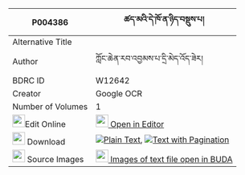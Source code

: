 |P004386|ཚད་མའི་དེ་ཁོ་ན་ཉིད་བསྡུས་པ། 
| --- | --- 
|Alternative Title |
|Author| ཀློང་ཆེན་རབ་འབྱམས་པ་དྲི་མེད་འོད་ཟེར།
|BDRC ID | W12642
|Creator | Google OCR
|Number of Volumes| 1
|<img width="25" src="https://img.icons8.com/color/25/000000/edit-property.png">Edit Online| [<img width="25" src="https://avatars.githubusercontent.com/u/45091458?s=200&v=4"> Open in Editor](http://editor.openpecha.org/P004386)
|<img width="25" src="https://img.icons8.com/fluent/48/000000/download-2.png"/>  Download | [![](https://img.icons8.com/color/20/000000/txt.png)Plain Text](https://github.com/Openpecha/P004386/releases/download/v1/tsema_i_de_khonanyi_dupa_plain_P004386.zip), [![](https://img.icons8.com/color/20/000000/txt.png)Text with Pagination](https://github.com/Openpecha/P004386/releases/download/v1/tsema_i_de_khonanyi_dupa_pages_P004386.zip)
|<img width="25" src="https://img.icons8.com/plasticine/100/000000/pictures-folder.png"/>  Source Images | [<img width="25" src="https://library.bdrc.io/icons/BUDA-small.svg"> Images of text file open in BUDA](https://library.bdrc.io/show/bdr:W12642)